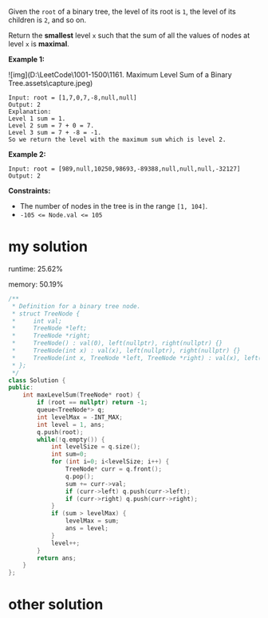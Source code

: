 Given the `root` of a binary tree, the level of its root is `1`, the level of its children is `2`, and so on.

Return the **smallest** level `x` such that the sum of all the values of nodes at level `x` is **maximal**.

 

**Example 1:**

![img](D:\LeetCode\1001-1500\1161. Maximum Level Sum of a Binary Tree.assets\capture.jpeg)

```
Input: root = [1,7,0,7,-8,null,null]
Output: 2
Explanation: 
Level 1 sum = 1.
Level 2 sum = 7 + 0 = 7.
Level 3 sum = 7 + -8 = -1.
So we return the level with the maximum sum which is level 2.
```

**Example 2:**

```
Input: root = [989,null,10250,98693,-89388,null,null,null,-32127]
Output: 2
```

 

**Constraints:**

- The number of nodes in the tree is in the range `[1, 104]`.
- `-105 <= Node.val <= 105`

# my solution

runtime: 25.62%

memory: 50.19%

```C++
/**
 * Definition for a binary tree node.
 * struct TreeNode {
 *     int val;
 *     TreeNode *left;
 *     TreeNode *right;
 *     TreeNode() : val(0), left(nullptr), right(nullptr) {}
 *     TreeNode(int x) : val(x), left(nullptr), right(nullptr) {}
 *     TreeNode(int x, TreeNode *left, TreeNode *right) : val(x), left(left), right(right) {}
 * };
 */
class Solution {
public:
    int maxLevelSum(TreeNode* root) {
        if (root == nullptr) return -1;
        queue<TreeNode*> q;
        int levelMax = -INT_MAX;
        int level = 1, ans;
        q.push(root);
        while(!q.empty()) {
            int levelSize = q.size();
            int sum=0;
            for (int i=0; i<levelSize; i++) {
                TreeNode* curr = q.front();
                q.pop();
                sum += curr->val;
                if (curr->left) q.push(curr->left);
                if (curr->right) q.push(curr->right);
            }
            if (sum > levelMax) {
                levelMax = sum;
                ans = level;
            }
            level++;
        }
        return ans;
    }
};
```

# other solution

